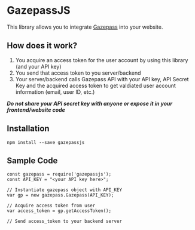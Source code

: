 # GazepassJS

This library allows you to integrate [Gazepass](https://gazepass.com/) into your website.

## How does it work?

1. You acquire an access token for the user account by using this library (and your API key)
2. You send that access token to you server/backend
3. Your server/backend calls Gazepass API with your API key, API Secret Key and the acquired access token to get valdiated user account information (email, user ID, etc.)

***Do not share your API secret key with anyone or expose it in your frontend/website code***

## Installation

    npm install --save gazepassjs

## Sample Code

    const gazepass = require('gazepassjs');
    const API_KEY = "<your API key here>";

    // Instantiate gazepass object with API_KEY
    var gp = new gazepass.Gazepass(API_KEY);

    // Acquire access token from user
    var access_token = gp.getAccessToken();

    // Send access_token to your backend server
